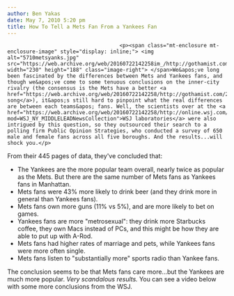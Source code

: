 ```yaml
---
author: Ben Yakas
date: May 7, 2010 5:20 pm
title: How To Tell a Mets Fan From a Yankees Fan
---
```


	
										<p><span class="mt-enclosure mt-enclosure-image" style="display: inline;"> <img alt="5710metsyanks.jpg" src="https://web.archive.org/web/20160722142258im_/http://gothamist.com/attachments/byakas/5710metsyanks.jpg" width="230" height="188" class="image-right"> </span>We&apos;ve long been fascinated by the differences between Mets and Yankees fans, and though we&apos;ve come to some tenuous conclusions on the inner-city rivalry (the consensus is the Mets have a better <a href="https://web.archive.org/web/20160722142258/http://gothamist.com/2010/04/26/battle_of_best_theme_songs.php">theme song</a>), it&apos;s still hard to pinpoint what the real differences are between each teams&apos; fans. Well, the scientists over at the <a href="https://web.archive.org/web/20160722142258/http://online.wsj.com/article/SB10001424052748704342604575222410550392850.html?mod=WSJ_NY_MIDDLELEADNewsCollection">WSJ laboratories</a> were also intrigued by this question, so they outsourced their search to a polling firm Public Opinion Strategies, who conducted a survey of 650 male and female fans across all five boroughs. And the results...will shock you.</p>

<p>From their 445 pages of data, they&apos;ve concluded that:<br>
</p><ul><li>The Yankees are the more popular team overall, nearly twice as popular as the Mets. But there are the same number of Mets fans as Yankees fans in Manhattan.<br>
</li><li>Mets fans were 43% more likely to drink beer (and they drink more in general than Yankees fans).<br>
</li><li>Mets fans own more guns (11% vs 5%), and are more likely to bet on games.<br>
</li><li>Yankees fans are more &quot;metrosexual&quot;: they drink more Starbucks coffee, they own Macs instead of PCs, and this might be how they are able to put up with A-Rod.<br>
</li><li>Mets fans had higher rates of marriage and pets, while Yankees fans were more often single.<br>
</li><li>Mets fans listen to &quot;substantially more&quot; sports radio than Yankee fans.</li></ul><p></p>

<p>The conclusion seems to be that Mets fans care more...but the Yankees are much more popular. <em>Very scandalous results.</em> You can see a video below with some more conclusions from the WSJ. </p>					
										
									
				